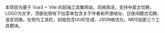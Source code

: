<!-- Use this file to provide workspace-specific custom instructions to Copilot. For more details, visit https://code.visualstudio.com/docs/copilot/copilot-customization#_use-a-githubcopilotinstructionsmd-file -->

本项目为基于 Vue3 + Vite 的前端工具集网站，风格简洁，支持中英文切换，LOGO为文字，顶部右侧有下拉菜单包含关于作者和开源地址、日夜间模式切换、语言切换。左侧为工具栏，初始包含UUID生成、JSON格式化、MD5加密三个工具模块。
